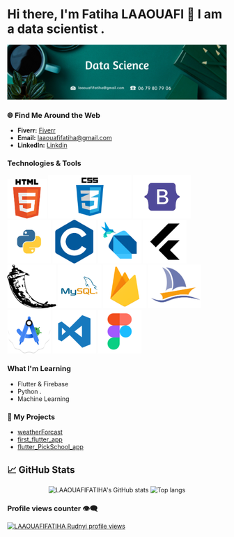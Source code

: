 # Hi there, I'm Fatiha LAAOUAFI 👋 I am a data scientist .
<img src="image.png"></img>
### 🌐 Find Me Around the Web
- **Fiverr:** <a href="https://fr.fiverr.com/fatiha_laa?up_rollout=true"> Fiverr</a>
- **Email:** <a href="laaouafifatiha@gmail.com"> laaouafifatiha@gmail.com </a>
- **LinkedIn:** <a href="https://www.linkedin.com/in/fatiha-laaouafi-4227252ba/"> Linkdin </a>

###  Technologies & Tools
  <img src="HTML.png" style="wiedth:90px; height:90px"></img> <img src="CSS.png" style="wiedth:100px; height:100px"></img> <img src="bootstrap.png" style="wiedth:80px; height:100px"></img>
  <img src="python.png" style="wiedth:100px; height:100px"></img> <img src="C1.png" style="wiedth:100px; height:100px"></img>  <img src="dart.png" style="wiedth:100px; height:100px"></img>
  <img src="9055802_bxl_flutter_icon.png" style="wiedth:100px; height:100px"></img> <img src="flask.png" style="wiedth:100px; height:100px"></img> 
 <img src="mysql.png" style="wiedth:100px; height:100px"></img>  <img src="firabase.png" style="wiedth:100px; height:100px"></img>  <img src="myPhp.png" style="wiedth:100px; height:100px"></img> 
</img>  <img src="Android.png" style="wiedth:100px; height:100px" ></img>  <img src="Visual.png" style="wiedth:100px; height:100px"></img> <img src="figma.png" style="wiedth:100px; height:100px"></img> 


###  What I'm Learning
- Flutter & Firebase
- Python .
- Machine Learning


### 🚀 My Projects
-  <a href="https://github.com/LAAOUAFIFATIHA/weatherForcast">weatherForcast</a>
-  <a href="https://github.com/LAAOUAFIFATIHA/first_flutter_app">first_flutter_app</a>
-  <a href="https://github.com/LAAOUAFIFATIHA/flutter_PickSchool_app">flutter_PickSchool_app</a>


## 📈 GitHub Stats
<div align="center">
<img alt="LAAOUAFIFATIHA's GitHub stats" src="https://github-readme-stats.vercel.app/api?username=LAAOUAFIFATIHA&show_icons=true&theme=transparent"/>
<img alt="Top langs" src="https://github-readme-stats.vercel.app/api/top-langs/?username=LAAOUAFIFATIHA&layout=compact&&langs_count=8"/>
</div>


### Profile views counter 👁️‍🗨️
[![LAAOUAFIFATIHA Rudnyi profile views](https://u8views.com/api/v1/github/profiles/7869344/views/day-week-month-total-count.svg)](https://u8views.com/github/LAAOUAFIFATIHA)



